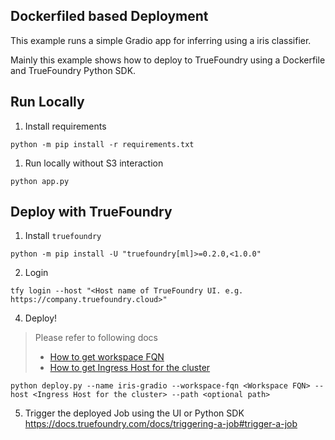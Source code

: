 Dockerfiled based Deployment
---
This example runs a simple Gradio app for inferring using a iris classifier.

Mainly this example shows how to deploy to TrueFoundry using a Dockerfile and TrueFoundry Python SDK.

## Run Locally

1. Install requirements

```shell
python -m pip install -r requirements.txt
```

1. Run locally without S3 interaction

```shell
python app.py
```

## Deploy with TrueFoundry

1. Install `truefoundry`

```shell
python -m pip install -U "truefoundry[ml]>=0.2.0,<1.0.0"
```

2. Login

```shell
tfy login --host "<Host name of TrueFoundry UI. e.g. https://company.truefoundry.cloud>"
```

4. Deploy!

> Please refer to following docs
> - [How to get workspace FQN](https://docs.truefoundry.com/docs/key-concepts#creating-a-workspace)
> - [How to get Ingress Host for the cluster](https://docs.truefoundry.com/docs/deploying-to-a-cluster#deploy-to-a-cluster)

```shell
python deploy.py --name iris-gradio --workspace-fqn <Workspace FQN> --host <Ingress Host for the cluster> --path <optional path>
```

5. Trigger the deployed Job using the UI or Python SDK
https://docs.truefoundry.com/docs/triggering-a-job#trigger-a-job
